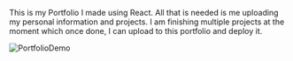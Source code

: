 This is my Portfolio I made using React. All that is needed is me uploading my personal information and projects. I am finishing multiple projects at the moment which once done, I can upload to this portfolio and deploy it.

​![PortfolioDemo](https://user-images.githubusercontent.com/93694057/154639966-5d4b782b-1221-44b5-b313-4325e28ed003.gif)
